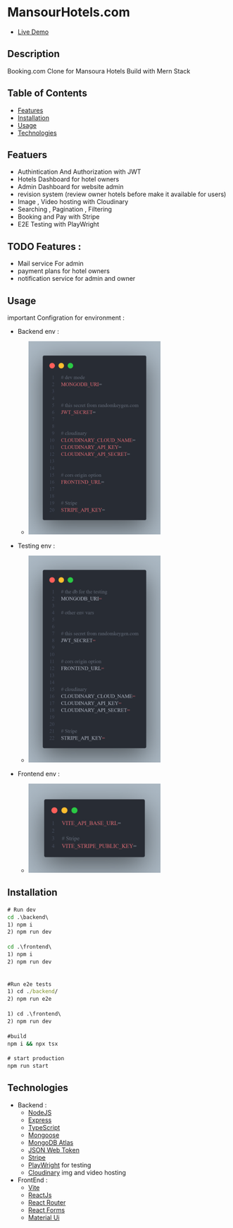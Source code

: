 # MansourHotels.com

- <a href="https://elmagd-hotels.onrender.com/"> Live Demo</a>

## Description

Booking.com Clone for Mansoura Hotels Build with Mern Stack

## Table of Contents

- [Features](#featuers)
- [Installation](#installation)
- [Usage](#usage)
- [Technologies](#Tech-Tools)

## Featuers

- Authintication And Authorization with JWT
- Hotels Dashboard for hotel owners
- Admin Dashboard for website admin
- revision system (review owner hotels before make it available for users)
- Image , Video hosting with Cloudinary
- Searching , Pagination , Filtering
- Booking and Pay with Stripe
- E2E Testing with PlayWright

## TODO Features :

- Mail service For admin
- payment plans for hotel owners
- notification service for admin and owner

## Usage

important Configration for environment :

- Backend env :

  - <img src="https://github.com/aboodmagdy1/Mansoura_Hotels/blob/master/images/backendDev.png" width="300" high="300" alt="backend env variables"/>

- Testing env :

  - <img src="https://github.com/aboodmagdy1/Mansoura_Hotels/blob/master/images/testing.png" width="300" high="300" alt="testing env variables"/>

- Frontend env :
  - <img src="https://github.com/aboodmagdy1/Mansoura_Hotels/blob/master/images/frontendDev.png" width="300" high="300" alt="frontend env variables"/>

## Installation

```cmd
# Run dev
cd .\backend\
1) npm i
2) npm run dev

cd .\frontend\
1) npm i
2) npm run dev


#Run e2e tests
1) cd ./backend/
2) npm run e2e

1) cd .\frontend\
2) npm run dev

#build
npm i && npx tsx

# start production
npm run start
```

## Technologies

- Backend :
  - [NodeJS](https://nodejs.org/en/)
  - [Express](http://expressjs.com/)
  - [TypeScript](https://www.typescriptlang.org/)
  - [Mongoose](https://mongoosejs.com/)
  - [MongoDB Atlas](https://www.mongodb.com/cloud/atlas)
  - [JSON Web Token](https://jwt.io/)
  - [Stripe](https://stripe.com/)
  - [PlayWright](playwright.dev) for testing
  - [Cloudinary](https://cloudinary.com/) img and video hosting
- FrontEnd :
  - [Vite](https://vitejs.dev/)
  - [ReactJs](https://react.dev/)
  - [React Router](https://reactrouter.com/en/main)
  - [React Forms](https://react-hook-form.com/)
  - [Material Ui](https://mui.com/material-ui/)
